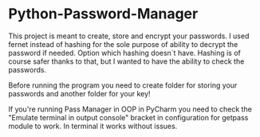 # Python-Password-Manager
This project is meant to create, store and encrypt your passwords. I used fernet instead of hashing for the sole purpose of ability to decrypt the password if needed. Option 
which hashing doesn`t have. Hashing is of course safer thanks to that, but I wanted to have the ability to check the passwords.

Before running the program you need to create folder for storing your passwords and another folder for your key!

If you're running Pass Manager in OOP in PyCharm you need to check the "Emulate terminal in output console" bracket in configuration for getpass module to work.
In terminal it works without issues.
